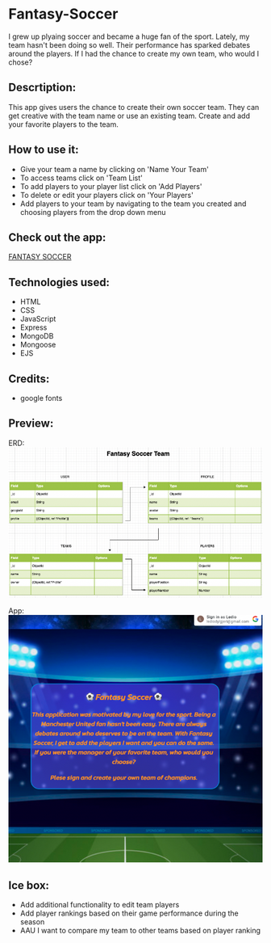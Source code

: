 # Fantasy-Soccer

I grew up plyaing soccer and became a huge fan of the sport.  Lately, my team hasn't been doing so well. Their performance has sparked debates around the players.  If I had the chance to create my own team, who would I chose?  

## Descrtiption:
This app gives users the chance to create their own soccer team.  They can get creative with the team name or use an existing team. Create and add your favorite players to the team.

## How to use it:
* Give your team a name by clicking on 'Name Your Team'
* To access teams click on 'Team List'
* To add players to your player list click on 'Add Players'
* To delete or edit your players click on 'Your Players'
* Add players to your team by navigating to the team you created and choosing players from the drop down menu

## Check out the app:
[FANTASY SOCCER]()

## Technologies used:
* HTML
* CSS
* JavaScript
* Express
* MongoDB
* Mongoose
* EJS

## Credits:
* google fonts

## Preview:

ERD:
![Tablet view](./public/READMEimg/Screen%20Shot%202022-09-29%20at%208.16.38%20PM.png)

App:
![For web browser](./public/READMEimg/Screen%20Shot%202022-10-06%20at%2012.46.27%20PM.png)



## Ice box:
* Add additional functionality to edit team players
* Add player rankings based on their game performance during the season
* AAU I want to compare my team to other teams based on player ranking
